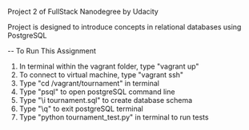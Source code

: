 Project 2 of FullStack Nanodegree by Udacity

Project is designed to introduce concepts in relational databases using PostgreSQL

-- To Run This Assignment 
1. In terminal within the vagrant folder, type "vagrant up"
2. To connect to virtual machine, type "vagrant ssh"
3. Type "cd /vagrant/tournament" in terminal
4. Type "psql" to open postgreSQL command line
5. Type "\i tournament.sql" to create database schema
6. Type "\q" to exit postgreSQL terminal
7. Type "python tournament_test.py" in terminal to run tests
